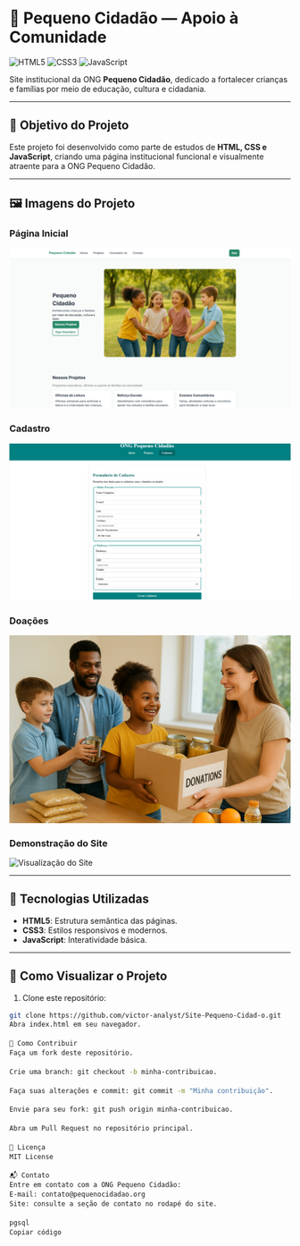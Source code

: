 # 🧒 Pequeno Cidadão — Apoio à Comunidade

![HTML5](https://img.shields.io/badge/HTML5-E34F26?style=for-the-badge&logo=html5&logoColor=white)
![CSS3](https://img.shields.io/badge/CSS3-1572B6?style=for-the-badge&logo=css3&logoColor=white)
![JavaScript](https://img.shields.io/badge/JavaScript-F7DF1E?style=for-the-badge&logo=javascript&logoColor=black)

Site institucional da ONG **Pequeno Cidadão**, dedicado a fortalecer crianças e famílias por meio de educação, cultura e cidadania.

---

## 📌 Objetivo do Projeto

Este projeto foi desenvolvido como parte de estudos de **HTML, CSS e JavaScript**, criando uma página institucional funcional e visualmente atraente para a ONG Pequeno Cidadão.

---

## 🖼️ Imagens do Projeto

### Página Inicial

![Página Inicial](images/siteindex.jpg)

### Cadastro

![Cadastro de Crianças](https://raw.githubusercontent.com/victor-analyst/Site-Pequeno-Cidad-o/main/images/cadastros.jpg)


### Doações

![Doações](https://raw.githubusercontent.com/victor-analyst/Site-Pequeno-Cidad-o/main/images/doacoes.jpg)

### Demonstração do Site

![Visualização do Site](https://raw.githubusercontent.com/victor-analyst/Site-Pequeno-Cidad-o/main/images/demo.gif)

---


## 🧰 Tecnologias Utilizadas

- **HTML5**: Estrutura semântica das páginas.  
- **CSS3**: Estilos responsivos e modernos.  
- **JavaScript**: Interatividade básica.

---

## 🚀 Como Visualizar o Projeto

1. Clone este repositório:

```bash
git clone https://github.com/victor-analyst/Site-Pequeno-Cidad-o.git
Abra index.html em seu navegador.

🤝 Como Contribuir
Faça um fork deste repositório.

Crie uma branch: git checkout -b minha-contribuicao.

Faça suas alterações e commit: git commit -m "Minha contribuição".

Envie para seu fork: git push origin minha-contribuicao.

Abra um Pull Request no repositório principal.

📄 Licença
MIT License

📬 Contato
Entre em contato com a ONG Pequeno Cidadão:
E-mail: contato@pequenocidadao.org
Site: consulte a seção de contato no rodapé do site.

pgsql
Copiar código

